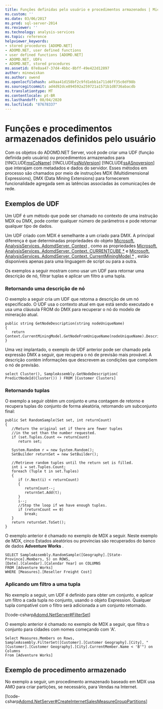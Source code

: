 ```yaml
---
title: Funções definidas pelo usuário e procedimentos armazenados | Microsoft Docs
ms.custom: ''
ms.date: 03/06/2017
ms.prod: sql-server-2014
ms.reviewer: ''
ms.technology: analysis-services
ms.topic: reference
helpviewer_keywords:
- stored procedures [ADOMD.NET]
- ADOMD.NET, user defined functions
- user defined functions [ADOMD.NET]
- ADOMD.NET, UDFs
- ADOMD.NET, stored procedures
ms.assetid: 07e8aa47-37d4-4bbc-8bff-49e422d12897
author: minewiskan
ms.author: owend
ms.openlocfilehash: a49aa41d158bf2c9fd1ebb1a711d6ff35c0df98b
ms.sourcegitcommit: ad4d92dce894592a259721a1571b1d8736abacdb
ms.translationtype: MT
ms.contentlocale: pt-BR
ms.lasthandoff: 08/04/2020
ms.locfileid: "87678337"
---
```

# <a name="user-defined-functions-and-stored-procedures"></a>Funções e procedimentos armazenados definidos pelo usuário
  Com os objetos do ADOMD.NET Server, você pode criar uma UDF (função definida pelo usuário) ou procedimentos armazenados para [!INCLUDE[msCoName](../../includes/msconame-md.md)] [!INCLUDE[ssNoVersion](../../includes/ssnoversion-md.md)] [!INCLUDE[ssASnoversion](../../includes/ssasnoversion-md.md)] que interajam com metadados e dados do servidor. Esses métodos em processo são chamados por meio de instruções MDX (Multidimensional Expressions), DMX (Data Mining Extensions) para fornecerem funcionalidade agregada sem as latências associadas às comunicações de rede.  
  
## <a name="udf-examples"></a>Exemplos de UDF  
 Um UDF é um método que pode ser chamado no contexto de uma instrução MDX ou DMX, pode conter qualquer número de parâmetros e pode retornar qualquer tipo de dados.  
  
 Um UDF criado com MDX é semelhante a um criado para DMX. A principal diferença é que determinadas propriedades do objeto [Microsoft. AnalysisServices. AdomdServer. Context](/previous-versions/sql/sql-server-2014/ms143353(v=sql.120)) , como as propriedades [Microsoft. AnalysisServices. AdomdServer. Context. CURRENTCUBE *](/previous-versions/sql/sql-server-2014/ms137081(v=sql.120)) e [Microsoft. AnalysisServices. AdomdServer. Context. CurrentMiningModel *](/previous-versions/sql/sql-server-2014/ms137178(v=sql.120)) , estão disponíveis apenas para uma linguagem de script ou para a outra.  
  
 Os exemplos a seguir mostram como usar um UDF para retornar uma descrição de nó, filtrar tuplas e aplicar um filtro a uma tupla.  
  
### <a name="returning-a-node-description"></a>Retornando uma descrição de nó  
 O exemplo a seguir cria um UDF que retorna a descrição de um nó especificado. O UDF usa o contexto atual em que está sendo executado e usa uma cláusula FROM do DMX para recuperar o nó do modelo de mineração atual.  
  
```  
public string GetNodeDescription(string nodeUniqueName)  
{  
   return Context.CurrentMiningModel.GetNodeFromUniqueName(nodeUniqueName).Description;  
}  
```  
  
 Uma vez implantado, o exemplo de UDF anterior pode ser chamado pela expressão DMX a seguir, que recupera o nó de previsão mais provável. A descrição contém informações que descrevem as condições que compõem o nó de previsão.  
  
```  
select Cluster(), SampleAssembly.GetNodeDescription( PredictNodeId(Cluster()) ) FROM [Customer Clusters]  
```  
  
### <a name="returning-tuples"></a>Retornando tuplas  
 O exemplo a seguir obtém um conjunto e uma contagem de retorno e recupera tuplas do conjunto de forma aleatória, retornando um subconjunto final:  
  
```  
public Set RandomSample(Set set, int returnCount)  
{  
   //Return the original set if there are fewer tuples  
   //in the set than the number requested.  
   if (set.Tuples.Count <= returnCount)  
      return set;  
  
   System.Random r = new System.Random();  
   SetBuilder returnSet = new SetBuilder();  
  
   //Retrieve random tuples until the return set is filled.  
   int i = set.Tuples.Count;  
   foreach (Tuple t in set.Tuples)  
   {  
      if (r.Next(i) < returnCount)  
      {  
         returnCount--;  
         returnSet.Add(t);  
      }  
      i--;  
      //Stop the loop if we have enough tuples.  
      if (returnCount == 0)  
         break;  
   }  
   return returnSet.ToSet();  
}  
```  
  
 O exemplo anterior é chamado no exemplo de MDX a seguir. Neste exemplo de MDX, cinco Estados aleatórios ou províncias são recuperados do banco de dados **Adventure Works** .  
  
```  
SELECT SampleAssembly.RandomSample([Geography].[State-Province].Members, 5) on ROWS,   
[Date].[Calendar].[Calendar Year] on COLUMNS  
FROM [Adventure Works]  
WHERE [Measures].[Reseller Freight Cost]  
```  
  
### <a name="applying-a-filter-to-a-tuple"></a>Aplicando um filtro a uma tupla  
 No exemplo a seguir, um UDF é definido para obter um conjunto, e aplicar um filtro a cada tupla no conjunto, usando o objeto Expression. Qualquer tupla compatível com o filtro será adicionada a um conjunto retornado.  
  
 [!code-csharp[Adomd.NetServer#FilterSet](../../snippets/csharp/SQL14/adomd.net/adomd.netserver/cs/class1.cs#filterset)]  
  
 O exemplo anterior é chamado no exemplo de MDX a seguir, que filtra o conjunto para cidades com nomes começando com 'A'.  
  
```  
Select Measures.Members on Rows,  
SampleAssembly.FilterSet([Customer].[Customer Geography].[City], "[Customer].[Customer Geography].[City].CurrentMember.Name < 'B'") on Columns  
From [Adventure Works]  
```  
  
## <a name="stored-procedure-example"></a>Exemplo de procedimento armazenado  
 No exemplo a seguir, um procedimento armazenado baseado em MDX usa AMO para criar partições, se necessário, para Vendas na Internet.  
  
 [!code-csharp[Adomd.NetServer#CreateInternetSalesMeasureGroupPartitions](../../snippets/csharp/SQL14/adomd.net/adomd.netserver/cs/class1.cs#createinternetsalesmeasuregrouppartitions)]  
  
  
